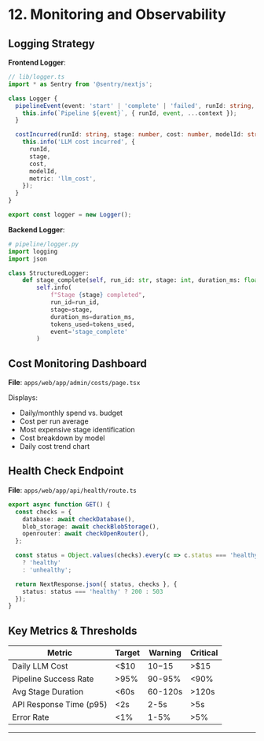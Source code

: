 # 12. Monitoring and Observability

## Logging Strategy

**Frontend Logger**:

```typescript
// lib/logger.ts
import * as Sentry from '@sentry/nextjs';

class Logger {
  pipelineEvent(event: 'start' | 'complete' | 'failed', runId: string, context?: any) {
    this.info(`Pipeline ${event}`, { runId, event, ...context });
  }

  costIncurred(runId: string, stage: number, cost: number, modelId: string) {
    this.info('LLM cost incurred', {
      runId,
      stage,
      cost,
      modelId,
      metric: 'llm_cost',
    });
  }
}

export const logger = new Logger();
```

**Backend Logger**:

```python
# pipeline/logger.py
import logging
import json

class StructuredLogger:
    def stage_complete(self, run_id: str, stage: int, duration_ms: float, tokens_used: int):
        self.info(
            f"Stage {stage} completed",
            run_id=run_id,
            stage=stage,
            duration_ms=duration_ms,
            tokens_used=tokens_used,
            event='stage_complete'
        )
```

## Cost Monitoring Dashboard

**File**: `apps/web/app/admin/costs/page.tsx`

Displays:
- Daily/monthly spend vs. budget
- Cost per run average
- Most expensive stage identification
- Cost breakdown by model
- Daily cost trend chart

## Health Check Endpoint

**File**: `apps/web/app/api/health/route.ts`

```typescript
export async function GET() {
  const checks = {
    database: await checkDatabase(),
    blob_storage: await checkBlobStorage(),
    openrouter: await checkOpenRouter(),
  };

  const status = Object.values(checks).every(c => c.status === 'healthy')
    ? 'healthy'
    : 'unhealthy';

  return NextResponse.json({ status, checks }, {
    status: status === 'healthy' ? 200 : 503
  });
}
```

## Key Metrics & Thresholds

| Metric | Target | Warning | Critical |
|--------|--------|---------|----------|
| Daily LLM Cost | <$10 | $10-$15 | >$15 |
| Pipeline Success Rate | >95% | 90-95% | <90% |
| Avg Stage Duration | <60s | 60-120s | >120s |
| API Response Time (p95) | <2s | 2-5s | >5s |
| Error Rate | <1% | 1-5% | >5% |

---
